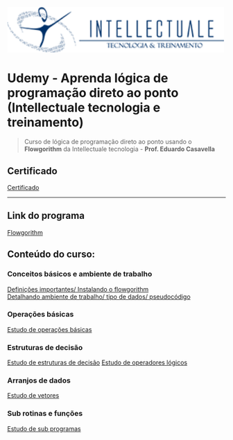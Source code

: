 <img src="/Arquivos/img/capa.png" alt="Exemplo de fluxograma" width="500">

# Udemy - Aprenda lógica de programação direto ao ponto (Intellectuale tecnologia e treinamento)
> Curso de lógica de programação direto ao ponto usando o **Flowgorithm** da Intellectuale tecnologia - **Prof. Eduardo Casavella** 

## Certificado
[Certificado](/Certificado/certificado_4_horas.pdf)

***

## Link do programa
[Flowgorithm](http://www.flowgorithm.org/)

## Conteúdo do curso:
### Conceitos básicos e ambiente de trabalho
[Definições importantes/ Instalando o flowgorithm](/Conte%C3%BAdo%20do%20curso/1.1%20-%20Defini%C3%A7%C3%B5es%20importantes.md) <br>
[Detalhando ambiente de trabalho/ tipo de dados/ pseudocódigo](/Conte%C3%BAdo%20do%20curso/1.2%20-%20Detalhando%20Ambiente%20de%20trabalho.md)

### Operações básicas

[Estudo de operações básicas](/Conte%C3%BAdo%20do%20curso/2.1%20-%20Estudo%20de%20opera%C3%A7%C3%B5es%20b%C3%A1sicas.md)

### Estruturas de decisão
[Estudo de estruturas de decisão](/Conte%C3%BAdo%20do%20curso/3.1%20-%20Estudo%20de%20estrutura%20de%20decis%C3%A3o.md)
[Estudo de operadores lógicos](/Conte%C3%BAdo%20do%20curso/3.2%20-%20Estudo%20de%20operadores%20l%C3%B3gicos.md)

### Arranjos de dados
[Estudo de vetores](/Conte%C3%BAdo%20do%20curso/4.1%20-%20Estudo%20de%20vetores.md)

### Sub rotinas e funções 
[Estudo de sub programas](/Conte%C3%BAdo%20do%20curso/5.1%20-%20Estudo%20de%20sub%20programas.md)


